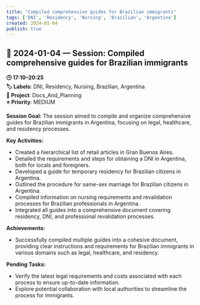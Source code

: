 ```yaml
---
title: "Compiled comprehensive guides for Brazilian immigrants"
tags: ['DNI', 'Residency', 'Nursing', 'Brazilian', 'Argentina']
created: 2024-01-04
publish: true
---
```


## 📅 2024-01-04 — Session: Compiled comprehensive guides for Brazilian immigrants

**🕒 17:10–20:25**  
**🏷️ Labels**: DNI, Residency, Nursing, Brazilian, Argentina  
**📂 Project**: Docs_And_Planning  
**⭐ Priority**: MEDIUM  


**Session Goal:**
The session aimed to compile and organize comprehensive guides for Brazilian immigrants in Argentina, focusing on legal, healthcare, and residency processes.

**Key Activities:**
- Created a hierarchical list of retail articles in Gran Buenos Aires.
- Detailed the requirements and steps for obtaining a DNI in Argentina, both for locals and foreigners.
- Developed a guide for temporary residency for Brazilian citizens in Argentina.
- Outlined the procedure for same-sex marriage for Brazilian citizens in Argentina.
- Compiled information on nursing requirements and revalidation processes for Brazilian professionals in Argentina.
- Integrated all guides into a comprehensive document covering residency, DNI, and professional revalidation processes.

**Achievements:**
- Successfully compiled multiple guides into a cohesive document, providing clear instructions and requirements for Brazilian immigrants in various domains such as legal, healthcare, and residency.

**Pending Tasks:**
- Verify the latest legal requirements and costs associated with each process to ensure up-to-date information.
- Explore potential collaboration with local authorities to streamline the process for immigrants.
